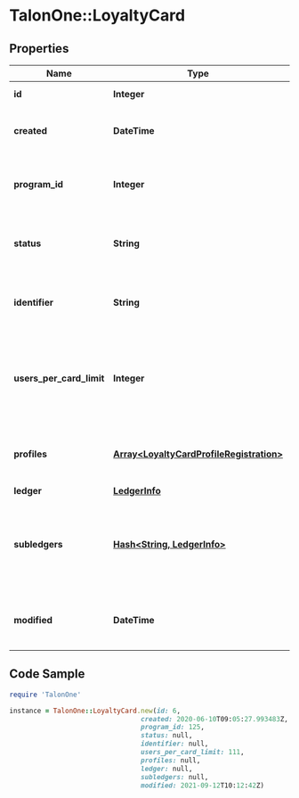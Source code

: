 # TalonOne::LoyaltyCard

## Properties

Name | Type | Description | Notes
------------ | ------------- | ------------- | -------------
**id** | **Integer** | Unique ID for this entity. | 
**created** | **DateTime** | The exact moment this entity was created. | 
**program_id** | **Integer** | The ID of the loyalty program that owns this entity. | 
**status** | **String** | Status of the loyalty card. Can be one of: [&#39;active&#39;, &#39;disabled&#39;]  | 
**identifier** | **String** | The alphanumeric identifier of the loyalty card. | 
**users_per_card_limit** | **Integer** | The max amount of user profiles a card can be shared with. 0 means unlimited.  | 
**profiles** | [**Array&lt;LoyaltyCardProfileRegistration&gt;**](LoyaltyCardProfileRegistration.md) | Integration IDs of the customers associated with the card. | [optional] 
**ledger** | [**LedgerInfo**](LedgerInfo.md) |  | [optional] 
**subledgers** | [**Hash&lt;String, LedgerInfo&gt;**](LedgerInfo.md) | Displays point balances of the card in the subledgers of the loyalty program. | [optional] 
**modified** | **DateTime** | Timestamp of the most recent update of the loyalty card. | [optional] 

## Code Sample

```ruby
require 'TalonOne'

instance = TalonOne::LoyaltyCard.new(id: 6,
                                 created: 2020-06-10T09:05:27.993483Z,
                                 program_id: 125,
                                 status: null,
                                 identifier: null,
                                 users_per_card_limit: 111,
                                 profiles: null,
                                 ledger: null,
                                 subledgers: null,
                                 modified: 2021-09-12T10:12:42Z)
```


